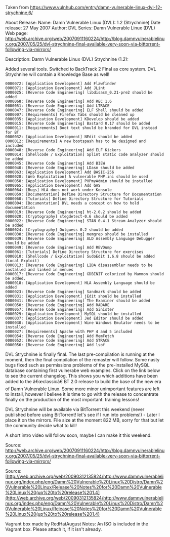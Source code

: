 Taken from https://www.vulnhub.com/entry/damn-vulnerable-linux-dvl-12-strychnine,6/ 

About Release:
    Name: Damn Vulnerable Linux (DVL): 1.2 (Strychnine)
    Date release: 27 May 2007
    Author: DVL
    Series: Damn Vulnerable Linux (DVL)
    Web page: http://web.archive.org/web/20070911160224/http://blog.damnvulnerablelinux.org/2007/05/25/dvl-strychnine-final-available-very-soon-via-bittorrent-following-via-mirrors/

Description:
Damn Vulnerable Linux (DVL) Strychnine (1.2):

Added several tools. Switched to BackTrack 2 Final as core system. DVL Strychnine will contain a Knowledge Base as well!

    0000072: [Application Development] Add Flawfinder
    0000071: [Application Development] Add JLint
    0000025: [Reverse Code Engineering] libdisasm_0.21-pre2 should be added
    0000068: [Reverse Code Engineering] Add REC 1.6
    0000051: [Reverse Code Engineering] Add LTRACE
    0000047: [Reverse Code Engineering] ELF Shell should be added
    0000007: [Requirements] Firefox Tabs should be cleaned up
    0000035: [Application Development] KDevelop should be added
    0000015: [Reverse Code Engineering] Bastard 0.17 should be added
    0000011: [Requirements] Boot text should be branded for DVL instead for BT
    0000032: [Application Development] NEdit should be added
    0000012: [Requirements] A new bootspash has to be designed and included
    0000048: [Reverse Code Engineering] Add ELF Kickers
    0000014: [Shellcode / Exploitation] Splint static code analyzer should be added
    0000045: [Reverse Code Engineering] Add BIEW
    0000040: [Reverse Code Engineering] LDasm should be added
    0000063: [Application Development] Add BASIC-256
    0000028: [Web Exploitation] A vulnerable PHP.ini should be used
    0000058: [Application Development] PHPmyAdmin should be installed
    0000065: [Application Development] Add GAS
    0000064: [Bugs] HLA does not work under Konsole
    0000059: [Documentation] Define Directory Structure for Documentation
    0000060: [Tutorials] Define Directory Structure for Tutorials
    0000004: [Documentation] DVL needs a concept on how to hold documentation
    0000019: [Reverse Code Engineering] ht-2.0.2 should be added
    0000020: [Cryptography] stegdetect-0.6 should be added
    0000022: [Reverse Code Engineering] STAN 0.4.1 Stream Analyzer should be added
    0000024: [Cryptography] Outguess 0.2 should be added
    0000038: [Reverse Code Engineering] memgrep should be installed
    0000039: [Reverse Code Engineering] ALD Assembly Language Debugger should be added
    0000049: [Reverse Code Engineering] Add REVDump
    0000061: [Tutorials] Define Directory Structure for exercises
    0000010: [Shellcode / Exploitation] SudoEdit 1.6.8 should be added (Local Exploit)
    0000013: [Reverse Code Engineering] LIDA disassembler needs to be installed and linked in menues
    0000017: [Reverse Code Engineering] GDBINIT colorized by Mammon should be added.
    0000018: [Application Development] HLA Assembly Language should be added
    0000023: [Reverse Code Engineering] Sandmark should be added
    0000031: [Application Development] jEdit should be installed
    0000041: [Reverse Code Engineering] The Examiner should be added
    0000050: [Reverse Code Engineering] Add RADARE
    0000057: [Reverse Code Engineering] Add Sinister
    0000029: [Application Development] MySQL should be installed
    0000037: [Application Development] Jed Editor should be added
    0000030: [Application Development] Wine Windows Emulator needs to be installed
    0000027: [Requirements] Apache with PHP 4 and 5 included
    0000054: [Reverse Code Engineering] Add MemFetch
    0000052: [Reverse Code Engineering] Add STRACE
    0000056: [Reverse Code Engineering] Add lsof

DVL Strychnine is finally final. The last pre-compilation is running at the moment, then the final compilation of the remaster will follow. Some nasty bugs fixed such as permissions problems of the pre-installed MySQL database containing first vulnerabe web examples. Click on the link below to see the current changelog. This shows you which additions have been added to the â€œclassicâ€ BT 2.0 release to build the base of the new era of Damn Vulnerable Linux. Some more minor unimportant features are left to install, however I believe it is time to go with the release to concentrate finally on the production of the most important: training lessons!

DVL Strychnine will be available via BitTorrent this weekend (never published before using BitTorrent! let's see if I run into problems!) - Later I place it on the mirrors. File size at the moment 822 MB, sorry for that but let the community decide what to kill!

A short intro video will follow soon, maybe I can make it this weekend.

Source: http://web.archive.org/web/20070911160224/http://blog.damnvulnerablelinux.org/2007/05/25/dvl-strychnine-final-available-very-soon-via-bittorrent-following-via-mirrors/

Source: [http://web.archive.org/web/20090312135824/http://www.damnvulnerablelinux.org/index.php/eng/Damn%20Vulnerable%20Linux%20Distro/Damn%20Vulnerable%20Linux/Release%20Notes%20for%20Damn%20Vulnerable%20Linux%20(up%20to%20release%201.4](http://web.archive.org/web/20090312135824/http://www.damnvulnerablelinux.org/index.php/eng/Damn%20Vulnerable%20Linux%20Distro/Damn%20Vulnerable%20Linux/Release%20Notes%20for%20Damn%20Vulnerable%20Linux%20(up%20to%20release%201.4)

Vagrant box made by RedHatAugust
Notes:
    An ISO is included in the Vagrant box. Please attach it, if it isn't already.
